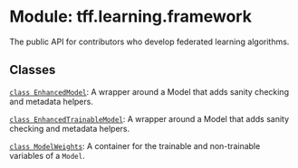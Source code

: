 <div itemscope itemtype="http://developers.google.com/ReferenceObject">
<meta itemprop="name" content="tff.learning.framework" />
<meta itemprop="path" content="Stable" />
</div>

# Module: tff.learning.framework

The public API for contributors who develop federated learning algorithms.

## Classes

[`class EnhancedModel`](../../tff/learning/framework/EnhancedModel.md): A wrapper around a Model that adds sanity checking and metadata helpers.

[`class EnhancedTrainableModel`](../../tff/learning/framework/EnhancedTrainableModel.md): A wrapper around a Model that adds sanity checking and metadata helpers.

[`class ModelWeights`](../../tff/learning/framework/ModelWeights.md): A container for the trainable and non-trainable variables of a `Model`.

